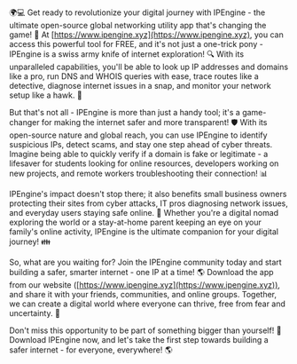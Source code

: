 🌍💻 Get ready to revolutionize your digital journey with IPEngine - the ultimate open-source global networking utility app that's changing the game! 🚀 At [https://www.ipengine.xyz](https://www.ipengine.xyz), you can access this powerful tool for FREE, and it's not just a one-trick pony - IPEngine is a swiss army knife of internet exploration! 🔍 With its unparalleled capabilities, you'll be able to look up IP addresses and domains like a pro, run DNS and WHOIS queries with ease, trace routes like a detective, diagnose internet issues in a snap, and monitor your network setup like a hawk. 📡

But that's not all - IPEngine is more than just a handy tool; it's a game-changer for making the internet safer and more transparent! 🛡️ With its open-source nature and global reach, you can use IPEngine to identify suspicious IPs, detect scams, and stay one step ahead of cyber threats. Imagine being able to quickly verify if a domain is fake or legitimate - a lifesaver for students looking for online resources, developers working on new projects, and remote workers troubleshooting their connection! 📊

IPEngine's impact doesn't stop there; it also benefits small business owners protecting their sites from cyber attacks, IT pros diagnosing network issues, and everyday users staying safe online. 🏢 Whether you're a digital nomad exploring the world or a stay-at-home parent keeping an eye on your family's online activity, IPEngine is the ultimate companion for your digital journey! 👪

So, what are you waiting for? Join the IPEngine community today and start building a safer, smarter internet - one IP at a time! 🌎 Download the app from our website ([https://www.ipengine.xyz](https://www.ipengine.xyz)), and share it with your friends, communities, and online groups. Together, we can create a digital world where everyone can thrive, free from fear and uncertainty. 💪

Don't miss this opportunity to be part of something bigger than yourself! 🌟 Download IPEngine now, and let's take the first step towards building a safer internet - for everyone, everywhere! 🌎